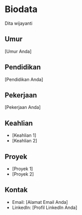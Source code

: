 # Biodata

Dita wijayanti

## Umur
[Umur Anda]

## Pendidikan
[Pendidikan Anda]

## Pekerjaan
[Pekerjaan Anda]

## Keahlian
- [Keahlian 1]
- [Keahlian 2]

## Proyek
- [Proyek 1]
- [Proyek 2]

## Kontak
- Email: [Alamat Email Anda]
- LinkedIn: [Profil LinkedIn Anda]


<!--
**ditawjynti/ditawjynti** is a ✨ _special_ ✨ repository because its `README.md` (this file) appears on your GitHub profile.

Here are some ideas to get you started:

- 🔭 I’m currently working on ...
- 🌱 I’m currently learning ...
- 👯 I’m looking to collaborate on ...
- 🤔 I’m looking for help with ...
- 💬 Ask me about ...
- 📫 How to reach me: ...
- 😄 Pronouns: ...
- ⚡ Fun fact: ...
-->
